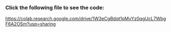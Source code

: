 ### Click the following file to see the code:
https://colab.research.google.com/drive/1W3eCgBdqt1pMvYz0qgUcL7WbgF6A2OSm?usp=sharing
